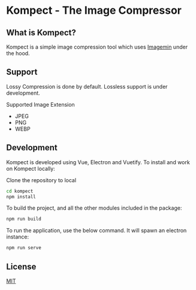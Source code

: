 # Kompect - The Image Compressor

## What is Kompect?

Kompect is a simple image compression tool which uses [Imagemin](https://github.com/imagemin/imagemin) under the hood.

## Support

Lossy Compression is done by default. Lossless support is under development.

Supported Image Extension
- JPEG
- PNG
- WEBP

## Development

Kompect is developed using Vue, Electron and Vuetify. To install and work on Kompect locally:

Clone the repository to local

```bash
cd kompect
npm install
```

To build the project, and all the other modules included in the package:

```bash
npm run build
```

To run the application, use the below command. It will spawn an electron instance:

```bash
npm run serve
```

## License

[MIT](LICENSE)